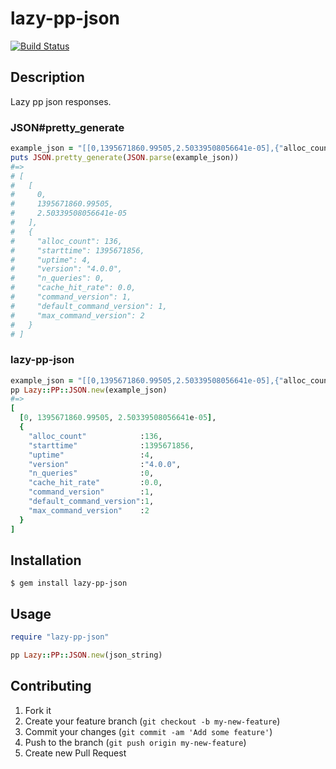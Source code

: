 # lazy-pp-json

[![Build Status](https://travis-ci.org/yoshihara/lazy-pp-json.png?branch=master)](https://travis-ci.org/yoshihara/lazy-pp-json)

## Description

Lazy pp json responses.

### JSON#pretty_generate

```ruby
example_json = "[[0,1395671860.99505,2.50339508056641e-05],{"alloc_count":136,"starttime":1395671856,"uptime":4,"version":"4.0.0","n_queries":0,"cache_hit_rate":0.0,"command_version":1,"default_command_version":1,"max_command_version":2}]"
puts JSON.pretty_generate(JSON.parse(example_json))
#=>
# [
#   [
#     0,
#     1395671860.99505,
#     2.50339508056641e-05
#   ],
#   {
#     "alloc_count": 136,
#     "starttime": 1395671856,
#     "uptime": 4,
#     "version": "4.0.0",
#     "n_queries": 0,
#     "cache_hit_rate": 0.0,
#     "command_version": 1,
#     "default_command_version": 1,
#     "max_command_version": 2
#   }
# ]
```

### lazy-pp-json

```ruby
example_json = "[[0,1395671860.99505,2.50339508056641e-05],{"alloc_count":136,"starttime":1395671856,"uptime":4,"version":"4.0.0","n_queries":0,"cache_hit_rate":0.0,"command_version":1,"default_command_version":1,"max_command_version":2}]"
pp Lazy::PP::JSON.new(example_json)
#=>
[
  [0, 1395671860.99505, 2.50339508056641e-05],
  {
    "alloc_count"            :136,
    "starttime"              :1395671856,
    "uptime"                 :4,
    "version"                :"4.0.0",
    "n_queries"              :0,
    "cache_hit_rate"         :0.0,
    "command_version"        :1,
    "default_command_version":1,
    "max_command_version"    :2
  }
]

```

## Installation

    $ gem install lazy-pp-json

## Usage

```ruby
require "lazy-pp-json"

pp Lazy::PP::JSON.new(json_string)
```

## Contributing

1. Fork it
2. Create your feature branch (`git checkout -b my-new-feature`)
3. Commit your changes (`git commit -am 'Add some feature'`)
4. Push to the branch (`git push origin my-new-feature`)
5. Create new Pull Request
